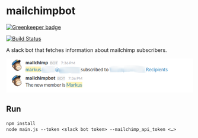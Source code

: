 # mailchimpbot

[![Greenkeeper badge](https://badges.greenkeeper.io/YummyMail/mailchimpbot.svg)](https://greenkeeper.io/)

[![Build Status](https://travis-ci.org/YummyMail/mailchimpbot.svg?branch=master)](https://travis-ci.org/YummyMail/mailchimpbot)

A slack bot that fetches information about mailchimp subscribers.

![What it does](./what.png)

## Run

    npm install
    node main.js --token <slack bot token> --mailchimp_api_token <…>
